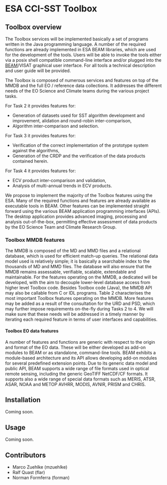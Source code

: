 

ESA CCI-SST Toolbox 
===================

Toolbox overview
----------------

The Toolbox services will be implemented basically a set of programs written in the Java
programming language. A number of the required functions are already implemented in
ESA BEAM libraries, which are used for the development of the tools. Users will be able 
to invoke the tools either via a posix
shell compatible command-line interface and/or plugged into the 
[BEAM](http://www.brockmann-consult.de/cms/web/beam/)/VISAT graphical
user interface. For all tools a technical description and user guide will be provided.

The Toolbox is composed of numerous services and features on top of the MMDB and
the full EO / reference data collections. It addresses the different needs of the EO
Science and Climate teams during the various project tasks.

For Task 2 it provides features for:

* Generation of datasets used for SST algorithm development and improvement, alidation and round-robin inter-comparison,
* Algorithm inter-comparison and selection.

For Task 3 it provides features for:

* Verification of the correct implementation of the prototype system against the algorithms,
* Generation of the CRDP and the verification of the data products contained herein.

For Task 4 it provides features for:

* ECV product inter-comparison and validation,
* Analysis of multi-annual trends in ECV products.

We propose to implement the majority of the Toolbox features using the ESA. Many of the 
required functions and features are already available as executable tools in BEAM. 
Other features can be implemented straight forward using the various BEAM application 
programming interfaces (APIs). The desktop application provides advanced imaging,
processing and analysis out-of-the-box, permitting effective assessment of data products 
by the EO Science Team and Climate Research Group.

### Toolbox MMDB features

The MMDB is composed of the MD and MMD files and a relational database, which is
used for efficient match-up queries. The relational data model used is relatively simple; it
is basically a searchable index to the thousands of MD and MMD files. The database will
also ensure that the MMDB remains assessable, verifiable, scalable, extendable and
maintainable.
For the features operating on the MMDB, a dedicated will be developed, with
the aim to decouple lower-level database access from higher level Toolbox code. Besides
Toolbox code (Java), the MMDB API may also be callable from C or IDL programs. Table
2 characterises the most important Toolbox features operating on the MMDB. More
features may be added as a result of the consultation for the URD and PSD, which may
further impose requirements on-the-fly during Tasks 2 to 4. We will make sure that these
needs will be addressed in a timely manner by iterating each required feature in terms of
user interfaces and capabilities.

#### Toolbox EO data features

A number of features and functions are generic with respect to the origin and format of
the EO data. These will be either developed as add-on modules to BEAM or as standalone,
command-line tools. BEAM exhibits a module-based architecture and its API
allows developing add-on modules for several predefined extension points. Due to its
generic data model and public API, BEAM supports a wide range of file formats used in
optical remote sensing, including the generic GeoTIFF NetCDF/CF formats. It
supports also a wide range of special data formats such as MERIS, ATSR, ASAR, NOAA
and METOP AVHRR, MODIS, AVNIR, PRISM and CHRIS.


Installation
------------

Coming soon.

Usage
-----

Coming soon.

Contributors
------------

* Marco Zuehlke (mzuehlke)
* Ralf Quast (flar)
* Norman Formferra (forman)